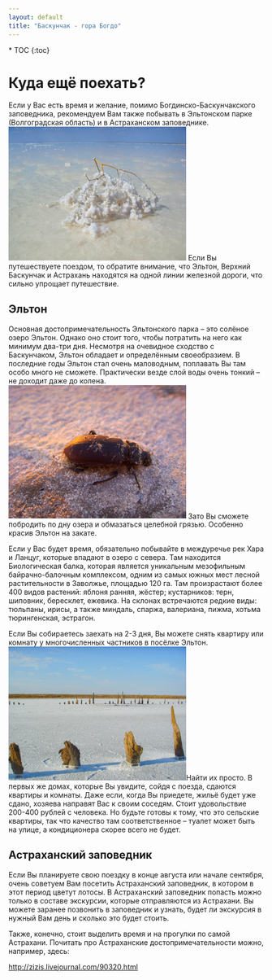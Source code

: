 ```yaml
---
layout: default
title: "Баскунчак - гора Богдо"
---
```


<nav class="nav affix navbar-nav toc-wrapper" markdown='1'>
* TOC
{:toc}
</nav>

Куда ещё поехать?
=================

Если у Вас есть время и желание, помимо Богдинско-Баскунчакского заповедника, рекомендуем Вам также побывать в Эльтонском парке (Волгоградская область) и в Астраханском заповеднике. <a href="/4e.jpg"><img src="/4e.jpg" width="350" class="img-responsive pull-left"/></a> Если Вы путешествуете поездом, то обратите внимание, что Эльтон, Верхний Баскунчак и Астрахань находятся на одной линии железной дороги, что сильно упрощает путешествие.

Эльтон
------

Основная достопримечательность Эльтонского парка – это солёное озеро Эльтон. Однако оно стоит того, чтобы потратить на него как минимум два-три дня. Несмотря на очевидное сходство с Баскунчаком, Эльтон обладает и определённым своеобразием. В последние годы Эльтон стал очень маловодным, поплавать Вы там особо много не сможете. Практически везде слой воды очень тонкий – не доходит даже до колена. <a href="/3e.jpg"><img src="/3e.jpg" width="350" class="img-responsive pull-right"/></a> Зато Вы сможете побродить по дну озера и обмазаться целебной грязью. Особенно красив Эльтон на закате.

Если у Вас будет время, обязательно побывайте в междуречье рек Хара и Ланцуг, которые впадают в озеро с севера. Там находится Биологическая балка, которая является уникальным мезофильным байрачно-балочным комплексом, одним из самых южных мест лесной растительности в Заволжье, площадью 120 га. Там произрастают более 400 видов растений: яблоня ранняя, жёстер; кустарников: терн, шиповник, бересклет, ежевика. На склонах встречаются редкие виды: тюльпаны, ирисы, а также миндаль, спаржа, валериана, пижма, хотьма тюрингенская, эстрагон.

Если Вы собираетесь заехать на 2-3 дня, Вы можете снять квартиру или комнату у многочисленных частников в посёлке Эльтон. <a href="/2e.jpg"><img src="/2e.jpg" width="350" class="img-responsive pull-left"/></a>Найти их просто. В первых же домах, которые Вы увидите, сойдя с поезда, сдаются квартиры и комнаты. Даже если, когда Вы приедете, жильё будет уже сдано, хозяева направят Вас к своим соседям. Стоит удовольствие 200-400 рублей с человека. Но будьте готовы к тому, что это сельские квартиры, так что качество там соответственное – туалет может быть на улице, а кондиционера скорее всего не будет.

Астраханский заповедник
-----------------------

Если Вы планируете свою поездку в конце августа или начале сентября, очень советуем Вам посетить Астраханский заповедник, в котором в этот период цветут лотосы. В Астраханский заповедник попасть можно только в составе экскурсии, которые отправляются из Астрахани. Вы можете заранее позвонить в заповедник и узнать, будет ли экскурсия в нужный Вам день и сколько это будет стоить.

Также, конечно, стоит выделить время и на прогулки по самой Астрахани. Почитать про Астраханские достопримечательности можно, например, здесь:

http://zizis.livejournal.com/90320.html
